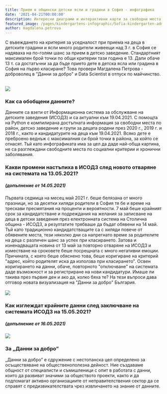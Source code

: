 ```yaml
---
title: Прием в общински детски ясли и градини в София - инфографика
date: '2021-04-21T00:00:00'
description: Интересни диаграми и интерактивни карти за свободни места и брой кандидатстващи деца в детски ясли и градини в гр. София.     
featured_image: /pages/kindergartens-infographic/Sofia-kindergarten-admission-map.png
author: magdalena.petrova
---
```


С въвеждането на критерия за уседналост при приема на деца в детските градини и ясли много родители живеещи над 3 г. в София се надяваха на по-голям шанс за прием в детско заведение.
Стандартният максимален брой точки по общи критерии тази година е 13. Дали обаче 13 т. са достатъчни за да бъде прието дете в детска ясла или градина в София на първо класиране?
Това провери Магдалена Петрова - доброволец в "Данни за добро" и Data Scientist в отпуск по майчинство.
<br/><br/>

[ ![](/pages/kindergartens-infographic/Sofia-kindergarten-admission-probability-infographic-19.04.2021-small.png) ](/pages/kindergartens-infographic/Sofia-kindergarten-admission-probability-infographic-19.04.2021-large.png)

<!--
### Интерактивни карти

* [Набор 2020](https://kepler.gl/demo/map/carto?mapId=813ff022-e4d5-d3dc-e3ce-01fff3327423&owner=data-for-good-bg&privateMap=false)
* [Набор 2019](https://kepler.gl/demo/map/carto?mapId=d384e6da-932c-5b42-e824-a4f9854d924b&owner=data-for-good-bg&privateMap=false)
* [Набор 2018](https://kepler.gl/demo/map/carto?mapId=d5eb737b-4b8b-df0f-3800-83de5daae37d&owner=data-for-good-bg&privateMap=false)
-->

### Как са обобщени данните?
Данните са взети от Информационна система за обслужване на детските заведения (ИСОДЗ) и са актуални към 19.04.2021. С помощта на Python е компилирана достъпната информация за свободни места по район, детско заведение и групи за децата родени през 2020 г., 2019 г. и 2018 г., както и кандидатурите на деца към 19.04.2021. Всяко дете е преброено веднъж с максималния си брой точки в района, за който се отнасят. Тъй като инфографиката има за цел да даде най-обща картина, не са разглеждани свободните места по социални критерии и хронични заболявания.

### Какви промени настъпиха в ИСОДЗ след новото отваряне на системата на 13.05.2021?
##### (допълнение от 14.05.2021)
Първата седмица на месец май 2021 г. беше белязана от много празници, но за десетки хиляди родители в София тя бе и време на трескави пресмятания на проценти и вероятности. 7 май беше крайният срок за кандидатстване и подреждания на желания за записване на деца в детски заведения през електронната система на Столична община - ИСОДЗ, а резултатите трябваше да бъдат обявени на 14 май. Тъй като традиционно кандидатстващите са с хиляди повече от обявените места, тези няколко дни са напрегнато време за родителите на деца с различен шанс за успех при класирането. Затова и изненадващата новина от 13 май за повторно отваряне на ИСОДЗ и изместване на сроковете беше посрещната с много негативни емоции. Причината, с която беше обяснено това, беше коригиране на критерий "адрес, който родителят иска да използва при класирането". Освен коригирането на данни, обаче, повторното "отключване" на системата даде възможност и за регистриране на нови кандидатури. Имаше ли такива през първия ден и ако да, колко бяха те? На тези въпроси дава отговор новата визуализация на "Данни за добро" България.
<br/><br/>
[ ![](/pages/kindergartens-infographic/Sofia-kindergarten-reopening-of-system-13.05.2021.png) ](/pages/kindergartens-infographic/Sofia-kindergarten-reopening-of-system-13.05.2021.png)

### Как изглеждат крайните данни след заключване на системата ИСОДЗ на 15.05.2021?
##### (допълнение от 16.05.2021)
[ ![](/pages/kindergartens-infographic/Sofia-kindergarten-system-closed-on-15.05.2021.png) ](/pages/kindergartens-infographic/Sofia-kindergarten-system-closed-on-15.05.2021.png)

### За „Данни за добро”
„Данни за добро” е сдружение с нестопанска цел определено за осъществяване на общественополезна дейност. Ние създаваме общност от специалисти и съмишленици с опит в работата с данни, които да развиват значими за обществото проекти, както и да подпомагат активно организациите от неправителствения сектор да се справят с предизвикателствата чрез извличането на знание от данните.
